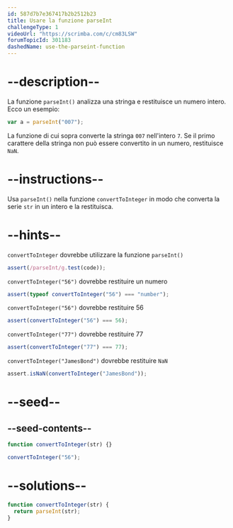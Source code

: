 ```yaml
---
id: 587d7b7e367417b2b2512b23
title: Usare la funzione parseInt
challengeType: 1
videoUrl: "https://scrimba.com/c/cm83LSW"
forumTopicId: 301183
dashedName: use-the-parseint-function
---
```


# --description--

La funzione `parseInt()` analizza una stringa e restituisce un numero intero. Ecco un esempio:

```js
var a = parseInt("007");
```

La funzione di cui sopra converte la stringa `007` nell'intero `7`. Se il primo carattere della stringa non può essere convertito in un numero, restituisce `NaN`.

# --instructions--

Usa `parseInt()` nella funzione `convertToInteger` in modo che converta la serie `str` in un intero e la restituisca.

# --hints--

`convertToInteger` dovrebbe utilizzare la funzione `parseInt()`

```js
assert(/parseInt/g.test(code));
```

`convertToInteger("56")` dovrebbe restituire un numero

```js
assert(typeof convertToInteger("56") === "number");
```

`convertToInteger("56")` dovrebbe restituire 56

```js
assert(convertToInteger("56") === 56);
```

`convertToInteger("77")` dovrebbe restituire 77

```js
assert(convertToInteger("77") === 77);
```

`convertToInteger("JamesBond")` dovrebbe restituire `NaN`

```js
assert.isNaN(convertToInteger("JamesBond"));
```

# --seed--

## --seed-contents--

```js
function convertToInteger(str) {}

convertToInteger("56");
```

# --solutions--

```js
function convertToInteger(str) {
  return parseInt(str);
}
```

